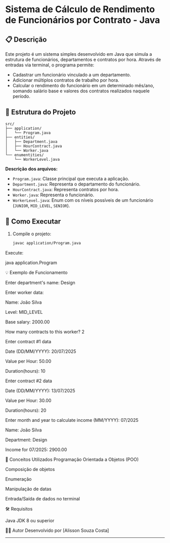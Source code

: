 # Sistema de Cálculo de Rendimento de Funcionários por Contrato - Java

## 📋 Descrição

Este projeto é um sistema simples desenvolvido em Java que simula a estrutura de funcionários, departamentos e contratos por hora. Através de entradas via terminal, o programa permite:

- Cadastrar um funcionário vinculado a um departamento.
- Adicionar múltiplos contratos de trabalho por hora.
- Calcular o rendimento do funcionário em um determinado mês/ano, somando salário base e valores dos contratos realizados naquele período.

## 📂 Estrutura do Projeto

```text
src/
├── application/
│   └── Program.java
├── entities/
│   ├── Department.java
│   ├── HourContract.java
│   └── Worker.java
└── enumentities/
    └── WorkerLevel.java
```

**Descrição dos arquivos:**

- `Program.java`: Classe principal que executa a aplicação.
- `Department.java`: Representa o departamento do funcionário.
- `HourContract.java`: Representa contratos por hora.
- `Worker.java`: Representa o funcionário.
- `WorkerLevel.java`: Enum com os níveis possíveis de um funcionário (`JUNIOR`, `MID_LEVEL`, `SENIOR`).




## 🚀 Como Executar

1. Compile o projeto:
   ```bash
   javac application/Program.java

Execute:

java application.Program

💡 Exemplo de Funcionamento

Enter department's name: Design

Enter worker data:

Name: João Silva

Level: MID_LEVEL

Base salary: 2000.00

How many contracts to this worker? 2

Enter contract #1 data

Date (DD/MM/YYYY): 20/07/2025

Value per Hour: 50.00

Duration(hours): 10

Enter contract #2 data

Date (DD/MM/YYYY): 13/07/2025

Value per Hour: 30.00

Duration(hours): 20


Enter month and year to calculate income (MM/YYYY): 07/2025

Name: João Silva

Department: Design

Income for 07/2025: 2900.00


🧠 Conceitos Utilizados
Programação Orientada a Objetos (POO)

Composição de objetos

Enumeração

Manipulação de datas

Entrada/Saída de dados no terminal


🛠 Requisitos

Java JDK 8 ou superior

👨‍💻 Autor
Desenvolvido por [Alisson Souza Costa]


---




